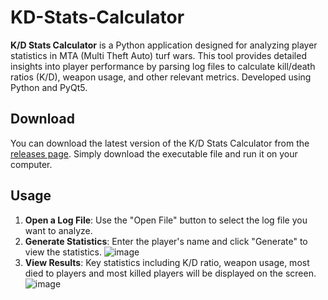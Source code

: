 # KD-Stats-Calculator

**K/D Stats Calculator** is a Python application designed for analyzing player statistics in MTA (Multi Theft Auto) turf wars. This tool provides detailed insights into player performance by parsing log files to calculate kill/death ratios (K/D), weapon usage, and other relevant metrics. Developed using Python and PyQt5.

## Download

You can download the latest version of the K/D Stats Calculator from the [releases page](https://github.com/Arciere05/K-D-Stats-Calculator/releases). Simply download the executable file and run it on your computer.

## Usage

1. **Open a Log File**: Use the "Open File" button to select the log file you want to analyze.
2. **Generate Statistics**: Enter the player's name and click "Generate" to view the statistics.
![image](https://github.com/Arciere05/K-D-Stats-Calculator/assets/57197999/afdfbb0a-79ea-40a3-94b4-5b31793b3645)
3. **View Results**: Key statistics including K/D ratio, weapon usage, most died to players and most killed players will be displayed on the screen.
![image](https://github.com/Arciere05/K-D-Stats-Calculator/assets/57197999/cd5182d4-c155-41af-9d76-f9485a01e1d0)
